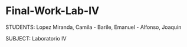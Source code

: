 # Final-Work-Lab-IV

STUDENTS: Lopez Miranda, Camila - Barile, Emanuel - Alfonso, Joaquín

SUBJECT: Laboratorio IV
